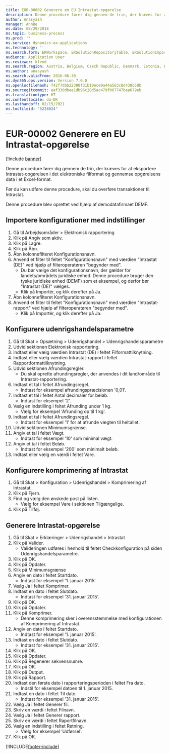 ```yaml
---
title: EUR-00002 Generere en EU Intrastat-opgørelse
description: Denne procedure fører dig gennem de trin, der kræves for at eksportere Intrastat-opgørelsen i det elektroniske filformat og gennemse opgørelsens data i et Excel-format.
author: Anasyash
manager: AnnBe
ms.date: 08/29/2018
ms.topic: business-process
ms.prod: ''
ms.service: dynamics-ax-applications
ms.technology: ''
ms.search.form: ERWorkspace, ERSolutionRepositoryTable, ERSolutionImport, IntrastatParameters, IntrastatCommodityLookup, IntrastatCompressParameters, Intrastat, SysQueryForm
audience: Application User
ms.reviewer: kfend
ms.search.region: Austria, Belgium, Czech Republic, Denmark, Estonia, Finland, France, Germany, Hungary, Ireland, Italy, Latvia, Lithuania, Netherlands, Poland, Spain, Sweden, United Kingdom
ms.author: anasyash
ms.search.validFrom: 2016-06-30
ms.dyn365.ops.version: Version 7.0.0
ms.openlocfilehash: f42f7dbb22300f31b10ece9a44a563c8d438b50b
ms.sourcegitcommit: eaf330dbee1db96c20d5ac479f007747bea079eb
ms.translationtype: HT
ms.contentlocale: da-DK
ms.lasthandoff: 02/15/2021
ms.locfileid: "5228024"
---
```

# <a name="eur-00002-generate-an-eu-intrastat-declaration"></a>EUR-00002 Generere en EU Intrastat-opgørelse

[!include [banner](../../includes/banner.md)]

Denne procedure fører dig gennem de trin, der kræves for at eksportere Intrastat-opgørelsen i det elektroniske filformat og gennemse opgørelsens data i et Excel-format. 

Før du kan udføre denne procedure, skal du overføre transaktioner til Intrastat. 

Denne procedure blev oprettet ved hjælp af demodatafirmaet DEMF.


## <a name="import-configurations-with-settings"></a>Importere konfigurationer med indstillinger
1. Gå til Arbejdsområder > Elektronisk rapportering
2. Klik på Angiv som aktiv.
3. Klik på Lagre.
4. Klik på Åbn.
5. Åbn kolonnefilteret Konfigurationsnavn.
6. Anvend et filter til feltet "Konfigurationsnavn" med værdien "Intrastat (DE)" ved hjælp af filteroperatøren "begynder med".
    * Du bør vælge det konfigurationsnavn, der gælder for landets/områdets juridiske enhed. Denne procedure bruger den tyske juridiske enhed (DEMF) som et eksempel, og derfor bør "Intrastat (DE)" vælges.  
    * Klik på Importér, og klik derefter på Ja.  
7. Åbn kolonnefilteret Konfigurationsnavn.
8. Anvend et filter til feltet "Konfigurationsnavn" med værdien "Intrastat-rapport" ved hjælp af filteroperatøren "begynder med".
    * Klik på Importér, og klik derefter på Ja.  

## <a name="set-up-foreign-trade-parameters"></a>Konfigurere udenrigshandelsparametre
1. Gå til Skat > Opsætning > Udenrigshandel > Udenrigshandelsparametre
2. Udvid sektionen Elektronisk rapportering.
3. Indtast eller vælg værdien Intrastat (DE) i feltet Filformattilknytning.
4. Indtast eller vælg værdien Intrastat-rapport i feltet Rapportformattilknytning.
5. Udvid sektionen Afrundingsregler.
    * Du skal oprette afrundingsregler, der anvendes i dit land/område til Intrastat-rapportering.  
6. Indtast et tal i feltet Afrundingsregel.
    * Indtast for eksempel afrundingspræcisionen '0,01'.  
7. Indtast et tal i feltet Antal decimaler for beløb.
    * Indtast for eksempel '2'.  
8. Vælg en indstilling i feltet Afrunding under 1 kg.
    * Vælg for eksempel 'Afrunding op til 1 kg'.  
9. Indtast et tal i feltet Afrundingsregel.
    * Indtast for eksempel '1' for at afrunde vægten til heltallet.  
10. Udvid sektionen Minimumsgrænse.
11. Angiv et tal i feltet Vægt.
    * Indtast for eksempel '10' som minimal vægt.  
12. Angiv et tal i feltet Beløb.
    * Indtast for eksempel '200' som minimalt beløb.  
13. Indtast eller vælg en værdi i feltet Vare.

## <a name="set-up-compression-of-intrastat"></a>Konfigurere komprimering af Intrastat
1. Gå til Skat > Konfiguration > Udenrigshandel > Komprimering af Intrastat.
2. Klik på Fjern.
3. Find og vælg den ønskede post på listen.
    * Vælg for eksempel Vare i sektionen Tilgængelige.  
4. Klik på Tilføj.

## <a name="generate-intrastat-declaration"></a>Generere Intrastat-opgørelse
1. Gå til Skat > Erklæringer > Udenrigshandel > Intrastat
2. Klik på Valider.
    * Valideringen udføres i henhold til feltet Checkkonfiguration på siden Udenrigshandelsparametre.  
3. Klik på OK.
4. Klik på Opdater.
5. Klik på Minimumsgrænse
6. Angiv en dato i feltet Startdato.
    * Indtast for eksempel '1. januar 2015'.  
7. Vælg Ja i feltet Komprimer.
8. Indtast en dato i feltet Slutdato.
    * Indtast for eksempel '31. januar 2015'.  
9. Klik på OK.
10. Klik på Opdater.
11. Klik på Komprimer.
    * Denne komprimering sker i overensstemmelse med konfigurationen af Komprimering af Intrastat.  
12. Angiv en dato i feltet Startdato.
    * Indtast for eksempel '1. januar 2015'.  
13. Indtast en dato i feltet Slutdato.
    * Indtast for eksempel '31. januar 2015'.  
14. Klik på OK.
15. Klik på Opdater.
16. Klik på Regenerer sekvensnumre.
17. Klik på OK.
18. Klik på Output.
19. Klik på Rapport.
20. Indtast den første dato i rapporteringsperioden i feltet Fra dato.
    * Indstil for eksempel datoen til 1. januar 2015.  
21. Indtast en dato i feltet Til dato.
    * Indtast for eksempel '31. januar 2015'.  
22. Vælg Ja i feltet Generer fil.
23. Skriv en værdi i feltet Filnavn.
24. Vælg Ja i feltet Generer rapport.
25. Skriv en værdi i feltet Raportfilnavn.
26. Vælg en indstilling i feltet Retning.
    * Vælg for eksempel 'Udførsel'.  
27. Klik på OK.



[!INCLUDE[footer-include](../../../includes/footer-banner.md)]